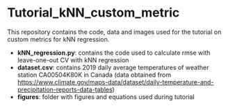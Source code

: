 # Tutorial_kNN_custom_metric
This repository contains the code, data and images used for the tutorial on custom metrics for kNN regression.
- **kNN_regression.py**: contains the code used to calculate rmse with leave-one-out CV with kNN regression
- **dataset.csv**: contains 2019 daily average temperatures of weather station CA00504K80K in Canada (data obtained from https://www.climate.gov/maps-data/dataset/daily-temperature-and-precipitation-reports-data-tables)
- **figures**: folder with figures and equations used during tutorial
